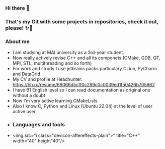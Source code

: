 ### Hi there 👋
### That's my Git with some projects in repositories, check it out, please! ✨👊

### About me
-  I am studying at MAI university as a 3rd-year student.
-  Now really actively revise C++ and all its componets (CMake, GDB, QT, MPI, STL, multithreading and so forth)
-  For work and strudy I use jetbrains packs particulary CLion, PyCharm and DataGrid 
-  My CV and profile at Headhunter: https://hh.ru/resume/69066d5cff0c289c0c0039ed1f50426b705662
-  I have B1 English level so I can read documentation as original one without a doubt
-  Now I'm very active learning CMakeLists
-  Also I know C, Python and Linux (Ubuntu 22.04) at the level of user active user.
-  ### Languages and tools
-  <img src="i class="devicon-aftereffects-plain"></i>"
   title="C++" width="40" height"40"/>
